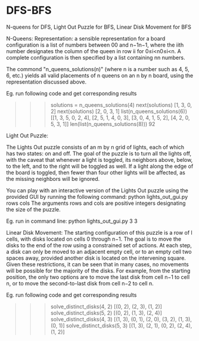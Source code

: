# DFS-BFS
N-queens for DFS, Light Out Puzzle for BFS, Linear Disk Movement for BFS


N-Queens:
Representation: a sensible representation for a board configuration is a list of numbers between 00 and n−1n−1, 
where the iith number designates the column of the queen in row ii for 0≤i<n0≤i<n. A complete configuration is 
then specified by a list containing nn numbers.

The commond "n_queens_solutions(n)" (where n is a number such as 4, 5, 6, etc.) yields all valid placements of 
n queens on an n by n board, using the representation discussed above.

Eg. run following code and get corresponding results
>>> solutions = n_queens_solutions(4)
>>> next(solutions)
[1, 3, 0, 2]
>>> next(solutions)
[2, 0, 3, 1]
>>> list(n_queens_solutions(6))
[[1, 3, 5, 0, 2, 4], [2, 5, 1, 4, 0, 3],
 [3, 0, 4, 1, 5, 2], [4, 2, 0, 5, 3, 1]]
>>> len(list(n_queens_solutions(8)))
92


Light Out Puzzle:

The Lights Out puzzle consists of an m by n grid of lights, each of which has two states: on and off. The goal of 
the puzzle is to turn all the lights off, with the caveat that whenever a light is toggled, its neighbors above, 
below, to the left, and to the right will be toggled as well. If a light along the edge of the board is toggled, 
then fewer than four other lights will be affected, as the missing neighbors will be ignored.

You can play with an interactive version of the Lights Out puzzle using the provided GUI by running the following 
command:
python lights_out_gui.py rows cols
The arguments rows and cols are positive integers designating the size of the puzzle.

Eg. run in command line:
python lights_out_gui.py 3 3


Linear Disk Movement:
The starting configuration of this puzzle is a row of l cells, with disks located on cells 0 through n−1. The goal 
is to move the disks to the end of the row using a constrained set of actions. At each step, a disk can only be moved 
to an adjacent empty cell, or to an empty cell two spaces away, provided another disk is located on the intervening 
square. Given these restrictions, it can be seen that in many cases, no movements will be possible for the majority 
of the disks. For example, from the starting position, the only two options are to move the last disk from cell n−1 
to cell n, or to move the second-to-last disk from cell n−2 to cell n.

Eg. run following code and get corresponding results
>>> solve_distinct_disks(4, 2)
[(0, 2), (2, 3), (1, 2)]
>>> solve_distinct_disks(5, 2)
[(0, 2), (1, 3), (2, 4)]
>>> solve_distinct_disks(4, 3)
[(1, 3), (0, 1), (2, 0), (3, 2), (1, 3), (0, 1)]
>>> solve_distinct_disks(5, 3)
[(1, 3), (2, 1), (0, 2), (2, 4), (1, 2)]

